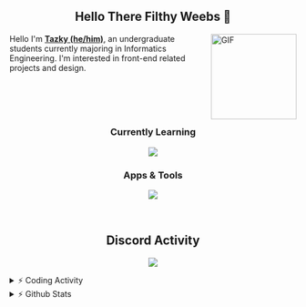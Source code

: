 <h2 align="center"> Hello There Filthy Weebs 👋 </h2>
<!-- <p>Hello I'm Tazky, an undergraduate students currently majoring in Informatics Engineering. I'm interested in front-end related projects and design.</p> -->
<img alt="GIF" align="right" width="150" style="border: 10px" src="https://i.imgur.com/KEfMEAu.gif"></img>

Hello I'm [**Tazky (he/him)**](https://tazky.site), an undergraduate students currently majoring in Informatics Engineering. I'm interested in front-end related projects and design.

<br>
<br>
<br>
<!-- Learning -->
<h2></h2>
<h3 align="center">Currently Learning</h3>
<p align="center">
<img src="https://skillicons.dev/icons?i=html,css,js,bootstrap,nodejs,mongodb,python,mysql&theme=dark"></img>
</p>

<!-- Apps and Tools -->
<h3 align="center">Apps & Tools</h3>
<p align="center">
<img src="https://skillicons.dev/icons?i=ps,vscode,discord,bots&theme=dark"></img>
</p>
<br>

<!-- Discord Section -->
<h2 align="center">Discord Activity</h2>
<p align="center">
<a href="https://discord.com/users/373404212748484608"><img src="https://lanyard.cnrad.dev/api/373404212748484608">
</a>
</p>

<!-- Coding Section -->
<details>
    <summary>⚡ Coding Activity</summary>
    <br>
<p align="center">
<a>
    <img width="600" src="https://wakatime.com/share/@ZyrexFX/eeb811ad-e2cd-497f-8b09-8b6934a49e56.svg" style="border-radius: 5%"></img>
</a>
</p>
</details>

<!-- Github Stats -->
<details>
    <summary>⚡ Github Stats</summary>
    <br>
<p align="center">
<img height="200" src="https://forked-github-readme-stats-git-main-zyrexfxs-projects.vercel.app/api?username=ZyrexFX&theme=tokyonight&count_private=true&hide_border=true&line_height=20&include_all_commits=true"></img>
<img height="200" src="https://forked-github-readme-stats-git-main-zyrexfxs-projects.vercel.app/api/top-langs/?username=ZyrexFX&layout=compact&theme=tokyonight&count_private=true&hide_border=true"></img>

</p>
</details>
